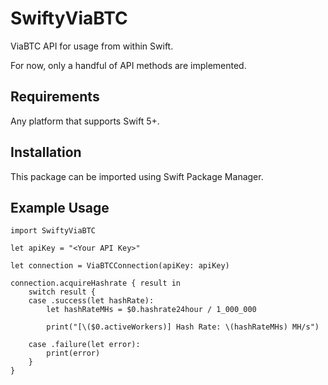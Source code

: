# SwiftyViaBTC

ViaBTC API for usage from within Swift.

For now, only a handful of API methods are implemented.

## Requirements

Any platform that supports Swift 5+.

## Installation

This package can be imported using Swift Package Manager.

## Example Usage

```
import SwiftyViaBTC

let apiKey = "<Your API Key>"

let connection = ViaBTCConnection(apiKey: apiKey)

connection.acquireHashrate { result in
    switch result {
    case .success(let hashRate):
        let hashRateMHs = $0.hashrate24hour / 1_000_000
        
        print("[\($0.activeWorkers)] Hash Rate: \(hashRateMHs) MH/s")
        
    case .failure(let error):
        print(error)
    }
}
```

